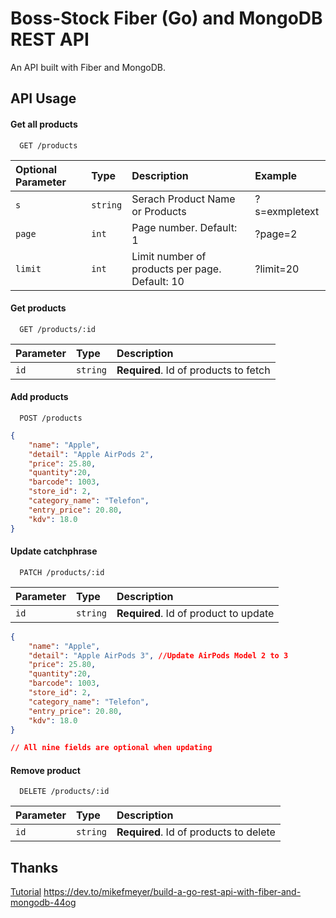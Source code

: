 
# Boss-Stock Fiber (Go) and MongoDB REST API

An API built with Fiber and MongoDB.



## API Usage

#### Get all products

```http
  GET /products
```

| Optional Parameter | Type     | Description                                        | Example       |
| :----------------- | :------- | :------------------------------------------------- | :------------ |
| `s`                | `string` | Serach Product Name or Products                   | ?s=exmpletext |
| `page`             | `int`	| Page number. Default: 1                            | ?page=2       |
| `limit`	     | `int`    | Limit number of products per page. Default: 10 | ?limit=20     |

#### Get products

```http
  GET /products/:id
```

| Parameter | Type     | Description                       |
| :-------- | :------- | :-------------------------------- |
| `id`      | `string` | **Required**. Id of products to fetch |


#### Add products

```http
  POST /products
```


```json
{
    "name": "Apple",
    "detail": "Apple AirPods 2",
    "price": 25.80,
    "quantity":20,
    "barcode": 1003,
    "store_id": 2,
    "category_name": "Telefon",
    "entry_price": 20.80,
    "kdv": 18.0
}

```

#### Update catchphrase

```http
  PATCH /products/:id
```

| Parameter | Type     | Description                       |
| :-------- | :------- | :-------------------------------- |
| `id`      | `string` | **Required**. Id of product to update |


```json
{
    "name": "Apple",
    "detail": "Apple AirPods 3", //Update AirPods Model 2 to 3
    "price": 25.80,
    "quantity":20,
    "barcode": 1003,
    "store_id": 2,
    "category_name": "Telefon",
    "entry_price": 20.80,
    "kdv": 18.0
}

// All nine fields are optional when updating

```

#### Remove product

```http
  DELETE /products/:id
```

| Parameter | Type     | Description                       |
| :-------- | :------- | :-------------------------------- |
| `id`      | `string` | **Required**. Id of products to delete |


## Thanks

[Tutorial](https://dev.to/mikefmeyer/build-a-go-rest-api-with-fiber-and-mongodb-44og) https://dev.to/mikefmeyer/build-a-go-rest-api-with-fiber-and-mongodb-44og

